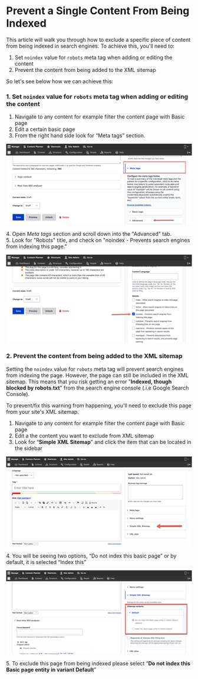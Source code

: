 # Prevent a Single Content From Being Indexed

This article will walk you through how to exclude a specific piece of content from being indexed in search engines. To achieve this, you'll need to:

1. Set `noindex` value for `robots` meta tag when adding or editing the content
2. Prevent the content from being added to the XML sitemap

So let's see below how we can achieve this:

### 1. Set `noindex` value for `robots` meta tag when adding or editing the content

1. Navigate to any content for example filter the content page with Basic page
2. Edit a certain basic page
3. From the right hand side look for “Meta tags” section.

![Meta tags section when adding/editing content](../../drupal-platform-docs/.gitbook/assets/meta.png)

4\. Open _Meta tags_ section and scroll down into the "Advanced" tab.\
5\. Look for "Robots" title, and check on "noindex - Prevents search engines from indexing this page."

![Advanced meta tags when adding/editing content](../../drupal-platform-docs/.gitbook/assets/robot.png)

####

### 2. Prevent the content from being added to the XML sitemap

Setting the `noindex` value for `robots` meta tag will prevent search engines from indexing the page. However, the page can still be included in the XML sitemap. This means that you risk getting an error "**Indexed, though blocked by robots.txt**" from the search engine console (.i.e Google Search Console).

To prevent/fix this warning from happening, you'll need to exclude this page from your site's XML sitemap.

1. Navigate to any content for example filter the content page with Basic page
2. Edit a the content you want to exclude from XML sitemap
3. Look for “**Simple XML Sitemap**” and click the item that can be located in the sidebar

![XML sitemap section when adding/editing content](<../../drupal-platform-docs/.gitbook/assets/Create-Basic-page-test-qa-varbase-8-8-x-development-13-07-2020 (1).png>)

4\. You will be seeing two options, “Do not index this basic page” or by default, it is selected “Index this”

![](../../drupal-platform-docs/.gitbook/assets/sitemap.png)

5\. To exclude this page from being indexed please select “**Do not index this Basic page entity in variant Default**”
